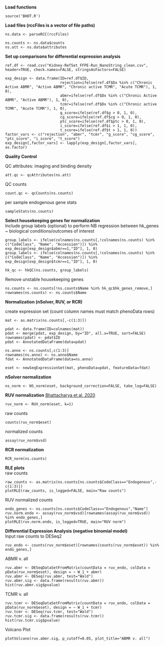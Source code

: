 
**Load functions**
```
source('BHOT.R')
```

**Load files (rccFiles is a vector of file paths)**
```
ns.data <- parseRCC(rccFiles)

ns.counts <- ns.data$counts
ns.att <- ns.data$attributes
```

**Set up comparisons for differential expression analysis**
```
ref.df <- read.csv("Kidney-RefSet_FFPE-Run_NanoString_clean.csv", header=TRUE, check.names=FALSE, stringsAsFactors=FALSE)

exp_design <- data.frame(ID=ref.df$ID,
                         rejection=ifelse(ref.df$Dx %in% c("Chronic Active ABMR", "Active ABMR", "Chronic active TCMR", "Acute TCMR"), 1, 0),
                         abmr=ifelse(ref.df$Dx %in% c("Chronic Active ABMR", "Active ABMR"), 1, 0),
                         tcmr=ifelse(ref.df$Dx %in% c("Chronic active TCMR", "Acute TCMR"), 1, 0),
                         g_score=ifelse(ref.df$g > 0, 1, 0),
                         cg_score=ifelse(ref.df$cg > 0, 1, 0),
                         ptc_score=ifelse(ref.df$ptc > 0, 1, 0),
                         i_score=ifelse(ref.df$i > 1, 1, 0),
                         t_score=ifelse(ref.df$t > 1, 1, 0))
factor_vars <- c("rejection", "abmr", "tcmr", "g_score", "cg_score", "ptc_score", "i_score", "t_score")
exp_design[,factor_vars] <- lapply(exp_design[,factor_vars], as.factor)
```

**Quality Control**

QC attributes: imaging and binding density
```
att.qc <- qcAttributes(ns.att)
```
QC counts
```
count.qc <- qcCounts(ns.counts)
```
per sample endogenous gene stats
```
sampleStats(ns.counts)
```

**Select housekeeping genes for normalization**\
Include group labels (optional) to perform NB regression between hk_genes ~ biological conditions/outcomes of interest
```
group_labels <- ifelse(colnames(ns.counts[,!colnames(ns.counts) %in% c("CodeClass", "Name", "Accession")]) %in% exp_design[exp_design$abmr==1,"ID"], 1, 0)
group_labels <- ifelse(colnames(ns.counts[,!colnames(ns.counts) %in% c("CodeClass", "Name", "Accession")]) %in% exp_design[exp_design$tcmr==1,"ID"], 1, 0)

hk_qc <- hkQC(ns.counts, group_labels)
```

Remove unstable housekeeping genes
```
ns.counts <- ns.counts[!ns.counts$Name %in% hk_qc$hk_genes_remove,]
rownames(ns.counts) <- ns.counts$Name
```

**Normalization (nSolver, RUV, or RCR)**

create expression set (count column names must match phenoData rows)
```
mat <- as.matrix(ns.counts[,-c(1:3)])

pdat <- data.frame(ID=colnames(mat))
pdat <- merge(pdat, exp_design, by="ID", all.x=TRUE, sort=FALSE)
rownames(pdat) <- pdat$ID
pdat <- AnnotatedDataFrame(data=pdat)

ns.anno <- ns.counts[,c(1:3)]
rownames(ns.anno) <- ns.anno$Name
fdat <- AnnotatedDataFrame(data=ns.anno)

eset <- newSeqExpressionSet(mat, phenoData=pdat, featureData=fdat)
```

**nSolver normalization**
```
ns_norm <- NS_norm(eset, background_correction=FALSE, take_log=FALSE)
```

**RUV normalization** [Bhattacharya et al. 2020](https://doi.org/10.1093/bib/bbaa163)
```
ruv_norm <- RUV_norm(eset, k=1)
```
raw counts
```
counts(ruv_norm$eset)
```
normalized counts
```
assay(ruv_norm$vsd)
```

**RCR normalization**
```
RCR_norm(ns.counts)
```

**RLE plots**\
raw counts
```
raw_counts <- as.matrix(ns.counts[ns.counts$CodeClass=="Endogenous",-c(1:3)])
plotRLE(raw_counts, is_logged=FALSE, main="Raw counts")
```
RUV normalized counts
```
endo_genes <- ns.counts[ns.counts$CodeClass=="Endogenous","Name"]
ruv.norm.endo <- assay(ruv_norm$vsd)[rownames(assay(ruv_norm$vsd)) %in% endo_genes,]
plotRLE(ruv.norm.endo, is_logged=TRUE, main="RUV norm")
```

**Differential Expression Analysis (negative binomial model)**\
Input raw counts to DESeq2
```
ruv_endo <- counts(ruv_norm$eset)[rownames(counts(ruv_norm$eset)) %in% endo_genes,]
```

ABMR v. all
```
ruv.abmr <- DESeqDataSetFromMatrix(countData = ruv_endo, colData = pData(ruv_norm$eset), design = ~ W_1 + abmr)
ruv.abmr <- DESeq(ruv.abmr, test="Wald")
ruv.abmr.sig <- data.frame(results(ruv.abmr))
hist(ruv.abmr.sig$pvalue)
```

TCMR v. all
```
ruv.tcmr <- DESeqDataSetFromMatrix(countData = ruv_endo, colData = pData(ruv_norm$eset), design = ~ W_1 + tcmr)
ruv.tcmr <- DESeq(ruv.tcmr, test="Wald")
ruv.tcmr.sig <- data.frame(results(ruv.tcmr))
hist(ruv.tcmr.sig$pvalue)
```

Volcano Plot
```
plotVolcano(ruv.abmr.sig, p_cutoff=0.05, plot_title="ABMR v. all")
```
